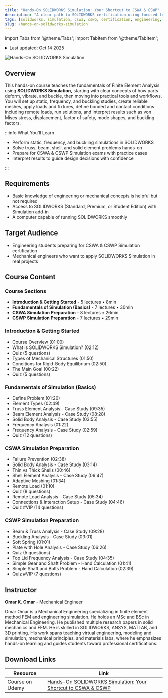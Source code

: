 ```yaml
---
title: "Hands-On SOLIDWORKS Simulation: Your Shortcut to CSWA & CSWP"
description: "A clear path to SOLIDWORKS certification using focused lessons and steady practice so you feel confident on exam day"
tags: [solidworks, simulation, cswa, cswp, certification, engineering, fem, fea]
slug: /hands-on-solidworks-simulation
---
```


import Tabs from '@theme/Tabs';
import TabItem from '@theme/TabItem';

<details>
<summary>Last updated: Oct 14 2025</summary>

This tutorial was last updated on Oct 14 2025. For the most current information, please check the original source.

</details>

![Hands-On SOLIDWORKS Simulation](https://img-c.udemycdn.com/course/750x422/6836283_473f_5.jpg)

## Overview

This hands-on course teaches the fundamentals of Finite Element Analysis using **SOLIDWORKS Simulation,** starting with clear concepts of how parts deform, vibrate, and buckle, then moving into practical tools and workflows. You will set up static, frequency, and buckling studies, create reliable meshes, apply loads and fixtures, define bonded and contact conditions including remote loads, run solutions, and interpret results such as von Mises stress, displacement, factor of safety, mode shapes, and buckling factors.

:::info What You'll Learn

- Perform static, frequency, and buckling simulations in SOLIDWORKS
- Solve truss, beam, shell, and solid element problems hands-on
- Prepare for CSWA & CSWP Simulation exams with practice cases
- Interpret results to guide design decisions with confidence

:::

## Requirements

- Basic knowledge of engineering or mechanical concepts is helpful but not required
- Access to SOLIDWORKS (Standard, Premium, or Student Edition) with Simulation add-in
- A computer capable of running SOLIDWORKS smoothly

## Target Audience

- Engineering students preparing for CSWA & CSWP Simulation certification
- Mechanical engineers who want to apply SOLIDWORKS Simulation in real projects

## Course Content

<Tabs>
<TabItem value="outline" label="Course Outline" default>

### Course Sections

- **Introduction & Getting Started** - 5 lectures • 8min
- **Fundamentals of Simulation (Basics)** - 7 lectures • 30min
- **CSWA Simulation Preparation** - 8 lectures • 26min
- **CSWP Simulation Preparation** - 7 lectures • 29min

</TabItem>
<TabItem value="details" label="Detailed Content">

### Introduction & Getting Started
- Course Overview (01:00)
- What is SOLIDWORKS Simulation? (02:12)
- Quiz (5 questions)
- Types of Mechanical Structures (01:50)
- Conditions for Rigid-Body Equilibrium (02:50)
- The Main Goal (00:22)
- Quiz (5 questions)

### Fundamentals of Simulation (Basics)
- Define Problem (01:20)
- Element Types (02:49)
- Truss Element Analysis - Case Study (09:35)
- Beam Element Analysis - Case Study (08:28)
- Solid Body Analysis - Case Study (03:55)
- Frequency Analysis (01:22)
- Frequency Analysis - Case Study (02:59)
- Quiz (12 questions)

### CSWA Simulation Preparation
- Failure Prevention (02:38)
- Solid Body Analysis - Case Study (03:14)
- Thin vs Thick Shells (00:46)
- Shell Element Analysis - Case Study (06:47)
- Adaptive Meshing (01:34)
- Remote Load (01:10)
- Quiz (8 questions)
- Remote Load Analysis - Case Study (05:34)
- Connections & Interaction Setup - Case Study (04:46)
- Quiz #VIP (14 questions)

### CSWP Simulation Preparation
- Beam & Truss Analysis - Case Study (09:28)
- Buckling Analysis - Case Study (03:01)
- Soft Spring (01:01)
- Plate with Hole Analysis - Case Study (06:26)
- Quiz (5 questions)
- Top Lid Frequency Analysis - Case Study (04:35)
- Simple Gear and Shaft Problem - Hand Calculation (01:41)
- Simple Shaft and Bolts Problem - Hand Calculation (02:39)
- Quiz #VIP (7 questions)

</TabItem>
</Tabs>

## Instructor

**Omar K. Omar** - Mechanical Engineer

Omar Omar is a Mechanical Engineering specializing in finite element method FEM and engineering simulation. He holds an MSc and BSc in Mechanical Engineering. He published multiple research papers in solid mechanics and FEM. He is skilled in SOLIDWORKS, ANSYS, MATLAB, and 3D printing. His work spans teaching virtual engineering, modeling and simulation, mechanical principles, and materials labs, where he emphasizes hands-on learning and guides students toward professional certifications.

## Download Links

| Resource | Link |
|----------|------|
| Course on Udemy | [Hands-On SOLIDWORKS Simulation: Your Shortcut to CSWA & CSWP](https://www.udemy.com/course/solidworks-simulation-course-cswa-cswp/) |
